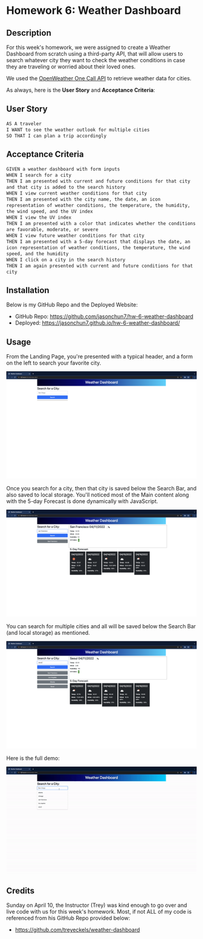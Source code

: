 # Homework 6: Weather Dashboard

## Description 

For this week's homework, we were assigned to create a Weather Dashboard from scratch using a third-party API, that will allow users to search whatever city they want to check the weather conditions in case they are traveling or worried about their loved ones.

We used the [OpenWeather One Call API](https://openweathermap.org/api/one-call-api) to retrieve weather data for cities.

As always, here is the **User Story** and **Acceptance Criteria**:

## User Story

```
AS A traveler
I WANT to see the weather outlook for multiple cities
SO THAT I can plan a trip accordingly
```

## Acceptance Criteria

```
GIVEN a weather dashboard with form inputs
WHEN I search for a city
THEN I am presented with current and future conditions for that city and that city is added to the search history
WHEN I view current weather conditions for that city
THEN I am presented with the city name, the date, an icon representation of weather conditions, the temperature, the humidity, the wind speed, and the UV index
WHEN I view the UV index
THEN I am presented with a color that indicates whether the conditions are favorable, moderate, or severe
WHEN I view future weather conditions for that city
THEN I am presented with a 5-day forecast that displays the date, an icon representation of weather conditions, the temperature, the wind speed, and the humidity
WHEN I click on a city in the search history
THEN I am again presented with current and future conditions for that city
```

## Installation

Below is my GitHub Repo and the Deployed Website:
- GitHub Repo: https://github.com/jasonchun7/hw-6-weather-dashboard
- Deployed: https://jasonchun7.github.io/hw-6-weather-dashboard/

## Usage 

From the Landing Page, you're presented with a typical header, and a form on the left to search your favorite city.

![landing page](./assets/images/landingpage.png)

Once you search for a city, then that city is saved below the Search Bar, and also saved to local storage. 
You'll noticed most of the Main content along with the 5-day Forecast is done dynamically with JavaScript.

![search](./assets/images/search.png)

You can search for multiple cities and all will be saved below the Search Bar (and local storage) as mentioned. 

![multiple searches](./assets/images/multiple-search.png)

Here is the full demo:

![full demo](./assets/images/fulldemo.gif)

## Credits

Sunday on April 10, the Instructor (Trey) was kind enough to go over and live code with us for this week's homework. Most, if not ALL of my code is referenced from his GitHub Repo provided below:
- https://github.com/treyeckels/weather-dashboard
